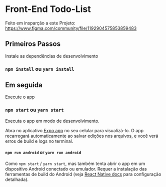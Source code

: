 # Front-End Todo-List

Feito em insparção a este Projeto: https://www.figma.com/community/file/1192904575853859483
 
## Primeiros Passos

Instale as dependências de desenvolvimento

### `npm install` ou `yarn install`

## Em seguida

Execute o app

### `npm start` ou `yarn start`

Executa o app em modo de desenvolvimento.

Abra no aplicativo [Expo app](https://expo.io) no seu celular para visualizá-lo. O app recarregará automaticamente ao salvar edições nos arquivos, e você verá erros de build e logs no terminal.

#### `npm run android` or `yarn run android`

Como `npm start` / `yarn start`, mas também tenta abrir o app em um dispositivo Android conectado ou emulador. Requer a instalação das ferramentas de build do Android (veja [React Native docs](https://facebook.github.io/react-native/docs/getting-started.html) para configuração detalhada).
